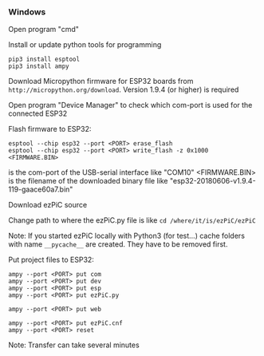 
### Windows

Open program "cmd"

Install or update python tools for programming

```
pip3 install esptool
pip3 install ampy
```

Download Micropython firmware for ESP32 boards from `http://micropython.org/download`. Version 1.9.4 (or higher) is required

Open program "Device Manager" to check which com-port is used for the connected ESP32

Flash firmware to ESP32:

```
esptool --chip esp32 --port <PORT> erase_flash
esptool --chip esp32 --port <PORT> write_flash -z 0x1000 <FIRMWARE.BIN>
```

<PORT> is the com-port of the USB-serial interface like "COM10"
<FIRMWARE.BIN> is the filename of the downloaded binary file like "esp32-20180606-v1.9.4-119-gaace60a7.bin"

Download ezPiC source

Change path to where the ezPiC.py file is like `cd /where/it/is/ezPiC/ezPiC`

Note: If you started ezPiC locally with Python3 (for test...) cache folders with name `__pycache__` are created. They have to be removed first.

Put project files to ESP32:
```
ampy --port <PORT> put com
ampy --port <PORT> put dev
ampy --port <PORT> put esp
ampy --port <PORT> put ezPiC.py

ampy --port <PORT> put web

ampy --port <PORT> put ezPiC.cnf
ampy --port <PORT> reset
```

Note: Transfer can take several minutes


